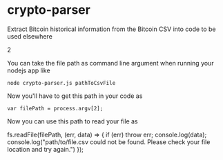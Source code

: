 # crypto-parser
Extract Bitcoin historical information from the Bitcoin CSV into code to be used elsewhere

2

You can take the file path as command line argument when running your nodejs app like

    node crypto-parser.js pathToCsvFile

Now you'll have to get this path in your code as

    var filePath = process.argv[2];

Now you can use this path to read your file as

   fs.readFile(filePath, (err, data) => {
     if (err) throw err;
    console.log(data);
    console.log("path/to/file.csv could not be found. Please check your file location and try again.")
 });

